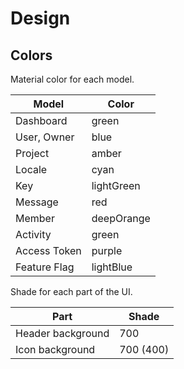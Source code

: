 # Design

## Colors

Material color for each model.

| Model | Color |
| ----- | ----- |
| Dashboard | green |
| User, Owner | blue |
| Project | amber |
| Locale | cyan |
| Key | lightGreen |
| Message | red |
| Member | deepOrange |
| Activity | green |
| Access Token | purple |
| Feature Flag | lightBlue |

Shade for each part of the UI.

| Part | Shade |
| ----- | ----- |
| Header background | 700 |
| Icon background | 700 (400) |
